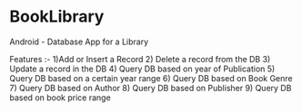 # BookLibrary
Android - Database App for a Library

Features :-
1)Add or Insert a Record
2) Delete a record from the DB
3) Update a record in the DB
4) Query DB based on year of Publication
5) Query DB based on a certain year range
6) Query DB based on Book Genre
7) Query DB based on Author
8) Query DB based on Publisher
9) Query DB based on book price range
